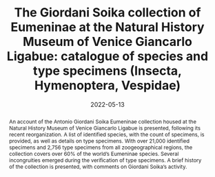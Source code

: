 ---
title: 'The Giordani Soika collection of Eumeninae at the Natural History Museum of Venice Giancarlo Ligabue: catalogue of species and type specimens (Insecta, Hymenoptera, Vespidae)'
date: '2022-05-13' 
journal: 'Zootaxa'
volume: '5137'
issue: '1'
pagination: '1-111'
doi: 'https://doi.org/10.11646/zootaxa.5137.1'
authors:
  - first_name: 'Davide'
    last_name: 'Dal Pos'
    affiliation: 'Department of Biology, University of Central Florida, Orlando, Florida, United States of America'
    orcid: 'https://orcid.org/0000-0002-9122-934X'

  - first_name: 'James M.'
    last_name: 'Carpenter'
    affiliation: 'Division of Invertebrate Zoology, American Museum of Natural History, New York, NY, 10024, USA'
    orcid: 'https://orcid.org/0000-0001-6754-8028'

  - first_name: 'Marco'
    last_name: 'Uliana'
    affiliation: 'Museo di Storia Naturale di Venezia Giancarlo Ligabue, S. Croce 1730, 30135 Venezia'
    orcid: 'https://orcid.org/0000-0001-7180-6659'

category:
  - Collection
  - Vespidae

abstract: 'An account of the Antonio Giordani Soika Eumeninae collection housed at the Natural History Museum of Venice Giancarlo Ligabue is presented, following its recent reorganization. A list of identified species, with the count of specimens, is provided, as well as details on type specimens. With over 21,000 identified specimens and 2,756 type specimens from all zoogeographical regions, the collection covers over 60% of the world’s Eumeninae species. Several incongruities emerged during the verification of type specimens. A brief history of the collection is presented, with comments on Giordani Soika’s activity.'

---